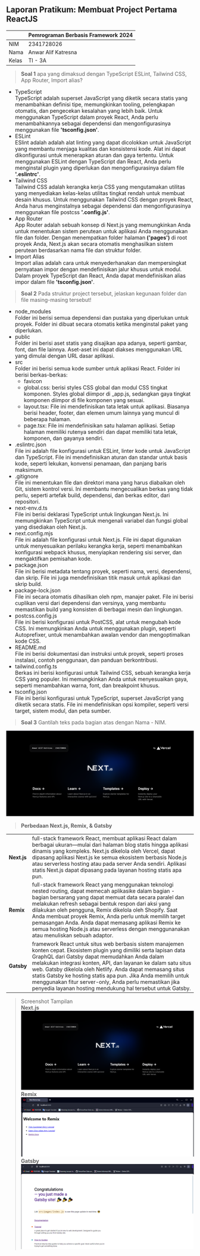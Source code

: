 ## Laporan Pratikum: Membuat Project Pertama ReactJS
|  | Pemrograman Berbasis Framework 2024 |
|--|--|
| NIM |  2341728026|
| Nama |  Anwar Alif Katresna |
| Kelas | TI - 3A |
>**Soal 1** 
apa yang dimaksud dengan
TypeScript
ESLint,
Tailwind CSS,
App Router,
Import alias?
- TypeScript  
TypeScript adalah superset JavaScript yang diketik secara statis yang menambahkan definisi tipe, memungkinkan tooling, pelengkapan otomatis, dan pengecekan kesalahan yang lebih baik. Untuk menggunakan TypeScript dalam proyek React, Anda perlu menambahkannya sebagai dependensi dan mengonfigurasinya menggunakan file **'tsconfig.json'**.
- ESLint  
ESlint adalah adalah alat linting yang dapat dicolokkan untuk JavaScript yang membantu menjaga kualitas dan konsistensi kode. Alat ini dapat dikonfigurasi untuk menerapkan aturan dan gaya tertentu. Untuk menggunakan ESLint dengan TypeScript dan React, Anda perlu menginstal plugin yang diperlukan dan mengonfigurasinya dalam file **'.eslintrc'**.
- Tailwind CSS  
Tailwind CSS adalah kerangka kerja CSS yang mengutamakan utilitas yang menyediakan kelas-kelas utilitas tingkat rendah untuk membuat desain khusus. Untuk menggunakan Tailwind CSS dengan proyek React, Anda harus menginstalnya sebagai dependensi dan mengonfigurasinya menggunakan file postcss **'.config.js'**.
- App Router  
App Router adalah sebuah konsep di Next.js yang memungkinkan Anda untuk menentukan sistem perutean untuk aplikasi Anda menggunakan file dan folder. Dengan menempatkan folder halaman **('pages')** di root proyek Anda, Next.js akan secara otomatis menghasilkan sistem perutean berdasarkan nama file dan struktur folder.    
- Import Alias  
 Import alias adalah cara untuk menyederhanakan dan mempersingkat pernyataan impor dengan mendefinisikan jalur khusus untuk modul. Dalam proyek TypeScript dan React, Anda dapat mendefinisikan alias impor dalam file **'tsconfig.json'**.

 >**Soal 2** Pada struktur project tersebut, jelaskan kegunaan folder dan file masing-masing tersebut!

- node_modules  
Folder ini berisi semua dependensi dan pustaka yang diperlukan untuk proyek. Folder ini dibuat secara otomatis ketika menginstal paket yang diperlukan.
- public  
Folder ini berisi aset statis yang disajikan apa adanya, seperti gambar, font, dan file lainnya. Aset-aset ini dapat diakses menggunakan URL yang dimulai dengan URL dasar aplikasi.
- src  
Folder ini berisi semua kode sumber untuk aplikasi React. Folder ini berisi berkas-berkas:  
  - favicon
  - global.css: berisi styles CSS global dan modul CSS tingkat komponen. Styles global diimpor di _app.js, sedangkan gaya tingkat komponen diimpor di file komponen yang sesuai.
  - layout.tsx: File ini mendefinisikan tata letak untuk aplikasi. Biasanya berisi header, footer, dan elemen umum lainnya yang muncul di beberapa halaman.
  - page.tsx: File ini mendefinisikan satu halaman aplikasi. Setiap halaman memiliki rutenya sendiri dan dapat memiliki tata letak, komponen, dan gayanya sendiri.  
- .eslintrc.json  
File ini adalah file konfigurasi untuk ESLint, linter kode untuk JavaScript dan TypeScript. File ini mendefinisikan aturan dan standar untuk basis kode, seperti lekukan, konvensi penamaan, dan panjang baris maksimum.
- .gitignore  
File ini menentukan file dan direktori mana yang harus diabaikan oleh Git, sistem kontrol versi. Ini membantu mengecualikan berkas yang tidak perlu, seperti artefak build, dependensi, dan berkas editor, dari repositori.
- next-env.d.ts  
File ini berisi deklarasi TypeScript untuk lingkungan Next.js. Ini memungkinkan TypeScript untuk mengenali variabel dan fungsi global yang disediakan oleh Next.js. 
- next.config.mjs  
File ini adalah file konfigurasi untuk Next.js. File ini dapat digunakan untuk menyesuaikan perilaku kerangka kerja, seperti menambahkan konfigurasi webpack khusus, menyiapkan rendering sisi server, dan mengaktifkan pemisahan kode.
- package.json  
File ini berisi metadata tentang proyek, seperti nama, versi, dependensi, dan skrip. File ini juga mendefinisikan titik masuk untuk aplikasi dan skrip build.
- package-lock.json  
File ini secara otomatis dihasilkan oleh npm, manajer paket. File ini berisi cuplikan versi dari dependensi dan versinya, yang membantu memastikan build yang konsisten di berbagai mesin dan lingkungan.
- postcss.config.js  
File ini berisi konfigurasi untuk PostCSS, alat untuk mengubah kode CSS. Ini memungkinkan Anda untuk menggunakan plugin, seperti Autoprefixer, untuk menambahkan awalan vendor dan mengoptimalkan kode CSS.
- README.md  
File ini berisi dokumentasi dan instruksi untuk proyek, seperti proses instalasi, contoh penggunaan, dan panduan berkontribusi.
- tailwind.config.ts  
Berkas ini berisi konfigurasi untuk Tailwind CSS, sebuah kerangka kerja CSS yang populer. Ini memungkinkan Anda untuk menyesuaikan gaya, seperti menambahkan warna, font, dan breakpoint khusus.
- tsconfig.json  
File ini berisi konfigurasi untuk TypeScript, superset JavaScript yang diketik secara statis. File ini mendefinisikan opsi kompiler, seperti versi target, sistem modul, dan peta sumber.

> **Soal 3** Gantilah teks pada bagian atas dengan Nama - NIM.

![Screenshot](assets-report/03.png)


> **Perbedaan Next.js, Remix, & Gatsby**  

|  |  |
|--|--|
| **Next.js** | full-stack framework React, membuat aplikasi React dalam berbagai ukuran—mulai dari halaman blog statis hingga aplikasi dinamis yang kompleks. Next.js dikelola oleh Vercel, dapat dipasang aplikasi Next.js ke semua ekosistem berbasis Node.js atau serverless hosting atau pada server Anda sendiri. Aplikasi statis Next.js dapat dipasang pada layanan hosting statis apa pun.|
| **Remix** |  full-stack framework React yang menggunakan teknologi nested routing, dapat memecah aplikasike dalam bagian - bagian bersarang yang dapat memuat data secara paralel dan melakukan refresh sebagai bentuk respon dari aksi yang dilakukan oleh pengguna, Remix dikelola oleh Shopify. Saat Anda membuat proyek Remix, Anda perlu untuk memilih target pemasangan Anda. Anda dapat memasang aplikasi Remix ke semua hosting Node.js atau serverless dengan menggunanakan atau menuliskan sebuah adaptor. |
|**Gatsby** | framework React untuk situs web berbasis sistem manajemen konten cepat. Ekosistem plugin yang dimiliki serta lapisan data GraphQL dari Gatsby dapat memudahkan Anda dalam melakukan integrasi konten, API, dan layanan ke dalam satu situs web. Gatsby dikelola oleh Netlify. Anda dapat memasang situs statis Gatsby ke hosting statis apa pun. Jika Anda memilih untuk menggunakan fitur server-only, Anda perlu memastikan jika penyedia layanan hosting mendukung hal tersebut untuk Gatsby. |    

>Screenshot Tampilan  
**Next.js**
![Screenshot](assets-report/03.png)
**Remix**
![Screenshot](assets-report/remixs.png)
**Gatsby**
![Screenshot](assets-report/gatsby.png)

